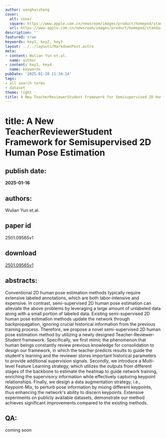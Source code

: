 ```yaml
---
author: wanghaisheng
cover:
  alt: cover
  square: https://www.apple.com.cn/newsroom/images/product/homepod/standard/Apple-HomePod-hero-230118_big.jpg.large_2x.jpg
  url: https://www.apple.com.cn/newsroom/images/product/homepod/standard/Apple-HomePod-hero-230118_big.jpg.large_2x.jpg
description: ''
featured: true
keywords: key1, key2, key3
layout: ../../layouts/MarkdownPost.astro
meta:
- content: Wulian Yun et.al.
  name: author
- content: key3, key4
  name: keywords
pubDate: '2025-01-20 11:34:14'
tags:
- all search terms
- dataset
theme: light
title: A New TeacherReviewerStudent Framework for Semisupervised 2D Human Pose Estimation
---
```


# title: A New TeacherReviewerStudent Framework for Semisupervised 2D Human Pose Estimation 
## publish date: 
**2025-01-16** 
## authors: 
  Wulian Yun et.al. 
## paper id
2501.09565v1
## download
[2501.09565v1](http://arxiv.org/abs/2501.09565v1)
## abstracts:
Conventional 2D human pose estimation methods typically require extensive labeled annotations, which are both labor-intensive and expensive. In contrast, semi-supervised 2D human pose estimation can alleviate the above problems by leveraging a large amount of unlabeled data along with a small portion of labeled data. Existing semi-supervised 2D human pose estimation methods update the network through backpropagation, ignoring crucial historical information from the previous training process. Therefore, we propose a novel semi-supervised 2D human pose estimation method by utilizing a newly designed Teacher-Reviewer-Student framework. Specifically, we first mimic the phenomenon that human beings constantly review previous knowledge for consolidation to design our framework, in which the teacher predicts results to guide the student's learning and the reviewer stores important historical parameters to provide additional supervision signals. Secondly, we introduce a Multi-level Feature Learning strategy, which utilizes the outputs from different stages of the backbone to estimate the heatmap to guide network training, enriching the supervisory information while effectively capturing keypoint relationships. Finally, we design a data augmentation strategy, i.e., Keypoint-Mix, to perturb pose information by mixing different keypoints, thus enhancing the network's ability to discern keypoints. Extensive experiments on publicly available datasets, demonstrate our method achieves significant improvements compared to the existing methods.
## QA:
coming soon
